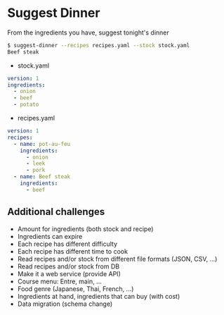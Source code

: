 
# Suggest Dinner

From the ingredients you have, suggest tonight's dinner

```sh
$ suggest-dinner --recipes recipes.yaml --stock stock.yaml
Beef steak
```

* stock.yaml

```yaml
version: 1
ingredients:
  - onion
  - beef
  - potato
```

* recipes.yaml

```yaml
version: 1
recipes:
  - name: pot-au-feu
    ingredients:
      - onion
      - leek
      - pork
  - name: Beef steak
    ingredients:
      - beef
```

## Additional challenges

* Amount for ingredients (both stock and recipe)
* Ingredients can expire
* Each recipe has different difficulty
* Each recipe has different time to cook
* Read recipes and/or stock from different file formats (JSON, CSV, ...)
* Read recipes and/or stock from DB
* Make it a web service (provide API)
* Course menu: Entre, main, ...
* Food genre (Japanese, Thai, French, ...)
* Ingredients at hand, ingredients that can buy (with cost)
* Data migration (schema change)
